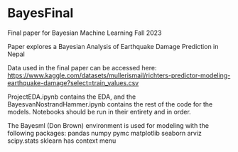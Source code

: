 # BayesFinal
Final paper for Bayesian Machine Learning Fall 2023

Paper explores a Bayesian Analysis of Earthquake Damage Prediction in Nepal

Data used in the final paper can be accessed here: 
https://www.kaggle.com/datasets/mullerismail/richters-predictor-modeling-earthquake-damage?select=train_values.csv


ProjectEDA.ipynb contains the EDA, and the BayesvanNostrandHammer.ipynb contains the rest of the code for the models. Notebooks should be run in their entirety and in order.

The Bayesml (Don Brown) environment is used for modeling with the following packages: 
pandas
numpy
pymc
matplotlib
seaborn
arviz
scipy.stats 
sklearn
has context menu
